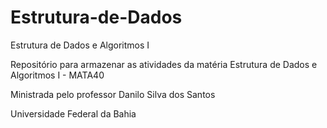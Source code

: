 Estrutura-de-Dados
==================
Estrutura de Dados e Algoritmos I

Repositório para armazenar as atividades da matéria Estrutura de Dados e Algoritmos I  - MATA40

Ministrada pelo professor Danilo Silva dos Santos

Universidade Federal da Bahia
